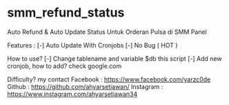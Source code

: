 # smm_refund_status
Auto Refund &amp; Auto Update Status Untuk Orderan Pulsa di SMM Panel

Features :
[-] Auto Update With Cronjobs
[-] No Bug ( HOT )

How to use?
[-] Change tablename and variable $db this script
[-] Add new cronjob, how to add? check google.com

Difficulty? my contact
Facebook : https://www.facebook.com/yarzc0de
Github :  https://github.com/ahyarsetiawan/
Instagram : https://www.instagram.com/ahyarsetiawan34
